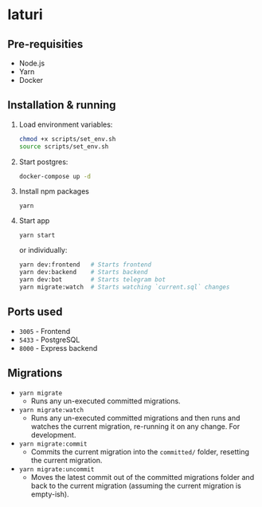 # laturi

## Pre-requisities

- Node.js
- Yarn
- Docker

## Installation & running

1. Load environment variables:
    ```sh
    chmod +x scripts/set_env.sh
    source scripts/set_env.sh
    ```

2. Start postgres:
    ```sh
    docker-compose up -d
    ```

3. Install npm packages
    ```
    yarn
    ```
3. Start app
    ```
    yarn start
    ```
    or individually:
    ```sh
    yarn dev:frontend   # Starts frontend
    yarn dev:backend    # Starts backend
    yarn dev:bot        # Starts telegram bot
    yarn migrate:watch  # Starts watching `current.sql` changes
    ```

## Ports used

- `3005` - Frontend
- `5433` - PostgreSQL
- `8000` - Express backend

## Migrations

- `yarn migrate`
  - Runs any un-executed committed migrations.
- `yarn migrate:watch`
  - Runs any un-executed committed migrations and then runs and watches the current migration, re-running it on any change. For development.
- `yarn migrate:commit`
  - Commits the current migration into the `committed/` folder, resetting the current migration.
- `yarn migrate:uncommit`
  - Moves the latest commit out of the committed migrations folder and back to the current migration (assuming the current migration is empty-ish).
